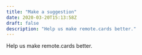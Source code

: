 ```yaml
---
title: "Make a suggestion"
date: 2020-03-20T15:13:58Z
draft: false
description: "Help us make remote.cards better."
---
```


Help us make remote.cards better.
